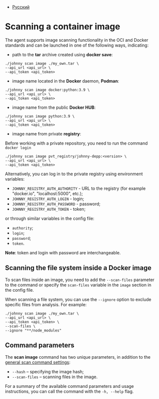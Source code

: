 - [Русский](../../agent/scan-docker/)

# Scanning a container image

The agent supports image scanning functionality in the OCI and Docker standards and can be launched in one of the following ways, indicating:

- path to the **tar** archive created using **docker save**:

```
./johnny scan image ./my_own.tar \
--api_url <api_url> \
--api_token <api_token>
```

- image name located in the **Docker** daemon, **Podman**:

```
./johnny scan image docker:python:3.9 \
--api_url <api_url> \
--api_token <api_token>
```

- image name from the public **Docker HUB**:

```
./johnny scan image python:3.9 \
--api_url <api_url> \
--api_token <api_token>
```

- image name from private **registry**:

Before working with a private repository, you need to run the command `docker login`

```
./johnny scan image pvt_registry/johnny-depp:<version> \
--api_url <api_url> \
--api_token <api_token>
```

Alternatively, you can log in to the private registry using environment variables:

- `JOHNNY_REGISTRY_AUTH_AUTHORITY` - URL to the registry (for example "docker.io", "localhost:5000", etc.);
- `JOHNNY_REGISTRY_AUTH_LOGIN` - login;
- `JOHNNY_REGISTRY_AUTH_PASSWORD` - password;
- `JOHNNY_REGISTRY_AUTH_TOKEN` - token;

or through similar variables in the config file:

- `authority`;
- `login`;
- `password`;
- `token`.

**Note**: token and login with password are interchangeable.

## Scanning the file system inside a Docker image

To scan files inside an image, you need to add the `--scan-files` parameter to the command or specify the `scan-files` variable in the `image` section in the config file.

When scanning a file system, you can use the `--ignore` option to exclude specific files from analysis. For example:

```
./johnny scan image ./my_own.tar \
--api_url <api_url> \
--api_token <api_token> \
--scan-files \
--ignore "**/node_modules"
```

## Command parameters

The **scan image** command has two unique parameters, in addition to the [general scan command settings](/agent/scan.en/#launch-options):

- `--hash` – specifying the image hash;
- `--scan-files` – scanning files in the image.

For a summary of the available command parameters and usage instructions, you can call the command with the `-h, --help` flag.
